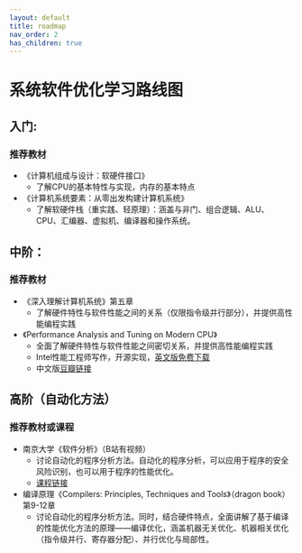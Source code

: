 ```yaml
---
layout: default
title: roadmap
nav_order: 2
has_children: true
---
```


# 系统软件优化学习路线图
## 入门: 
### 推荐教材
- 《计算机组成与设计：软硬件接口》
  - 了解CPU的基本特性与实现，内存的基本特点
- 《计算机系统要素：从零出发构建计算机系统》
  - 了解软硬件栈（重实践、轻原理）：涵盖与非门、组合逻辑、ALU、CPU、汇编器、虚拟机、编译器和操作系统。
  
## 中阶：
### 推荐教材
- 《深入理解计算机系统》第五章
  - 了解硬件特性与软件性能之间的关系（仅限指令级并行部分），并提供高性能编程实践
- 《Performance Analysis and Tuning on Modern CPU》
  - 全面了解硬件特性与软件性能之间密切关系，并提供高性能编程实践
  - Intel性能工程师写作，开源实现，[英文版免费下载](https://book.easyperf.net/perf_book)
  - 中文版[豆瓣链接](https://book.douban.com/subject/36243215/)
  
## 高阶（自动化方法）
### 推荐教材或课程
- 南京大学《软件分析》（B站有视频）
  - 讨论自动化的程序分析方法。自动化的程序分析，可以应用于程序的安全风险识别，也可以用于程序的性能优化。
  - [课程链接](https://tai-e.pascal-lab.net/lectures.html)
- 编译原理《Compilers: Principles, Techniques and Tools》（dragon book）第9-12章
  - 讨论自动化的程序分析方法。同时，结合硬件特点，全面讲解了基于编译的性能优化方法的原理——编译优化，涵盖机器无关优化、机器相关优化（指令级并行、寄存器分配）、并行优化与局部性。
